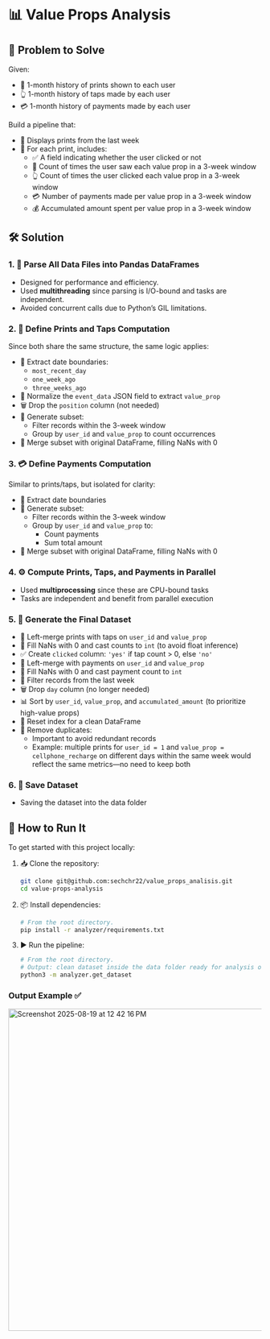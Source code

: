 # 📊 Value Props Analysis

## 🧩 Problem to Solve

Given:
- 📄 1-month history of prints shown to each user
- 👆 1-month history of taps made by each user
- 💳 1-month history of payments made by each user

Build a pipeline that:
- 📅 Displays prints from the last week
- 📌 For each print, includes:
  - ✅ A field indicating whether the user clicked or not
  - 🔁 Count of times the user saw each value prop in a 3-week window
  - 👆 Count of times the user clicked each value prop in a 3-week window
  - 💳 Number of payments made per value prop in a 3-week window
  - 💰 Accumulated amount spent per value prop in a 3-week window

## 🛠️ Solution

### 1. 🧵 Parse All Data Files into Pandas DataFrames
- Designed for performance and efficiency.
- Used **multithreading** since parsing is I/O-bound and tasks are independent.
- Avoided concurrent calls due to Python’s GIL limitations.

### 2. 🧮 Define Prints and Taps Computation
Since both share the same structure, the same logic applies:
- 📅 Extract date boundaries:
  - `most_recent_day`
  - `one_week_ago`
  - `three_weeks_ago`
- 🔄 Normalize the `event_data` JSON field to extract `value_prop`
- 🗑️ Drop the `position` column (not needed)
- 🧪 Generate subset:
  - Filter records within the 3-week window
  - Group by `user_id` and `value_prop` to count occurrences
- 🔗 Merge subset with original DataFrame, filling NaNs with 0

### 3. 💳 Define Payments Computation
Similar to prints/taps, but isolated for clarity:
- 📅 Extract date boundaries
- 🧪 Generate subset:
  - Filter records within the 3-week window
  - Group by `user_id` and `value_prop` to:
    - Count payments
    - Sum total amount
- 🔗 Merge subset with original DataFrame, filling NaNs with 0

### 4. ⚙️ Compute Prints, Taps, and Payments in Parallel
- Used **multiprocessing** since these are CPU-bound tasks
- Tasks are independent and benefit from parallel execution

### 5. 🧾 Generate the Final Dataset
- 🔗 Left-merge prints with taps on `user_id` and `value_prop`
- 🧼 Fill NaNs with 0 and cast counts to `int` (to avoid float inference)
- ✅ Create `clicked` column: `'yes'` if tap count > 0, else `'no'`
- 🔗 Left-merge with payments on `user_id` and `value_prop`
- 🧼 Fill NaNs with 0 and cast payment count to `int`
- 📅 Filter records from the last week
- 🗑️ Drop `day` column (no longer needed)
- 📊 Sort by `user_id`, `value_prop`, and `accumulated_amount` (to prioritize high-value props)
- 🔄 Reset index for a clean DataFrame
- 🧹 Remove duplicates:
  - Important to avoid redundant records
  - Example: multiple prints for `user_id = 1` and `value_prop = cellphone_recharge` on different days within the same week would reflect the same metrics—no need to keep both

### 6. 💾 Save Dataset
- Saving the dataset into the data folder

## 🚀 How to Run It

To get started with this project locally:

1. 📥 Clone the repository:
   ```bash
   git clone git@github.com:sechchr22/value_props_analisis.git
   cd value-props-analysis

2. 📦 Install dependencies:
    ```bash
    # From the root directory.
    pip install -r analyzer/requirements.txt

3. ▶️ Run the pipeline:
    ```bash
    # From the root directory.
    # Output: clean dataset inside the data folder ready for analysis or integration.
    python3 -m analyzer.get_dataset
    
### Output Example ✅  
<img width="764" height="640" alt="Screenshot 2025-08-19 at 12 42 16 PM" src="https://github.com/user-attachments/assets/21785de8-86e7-4abe-b66c-bac4c0a7a7e6" />
